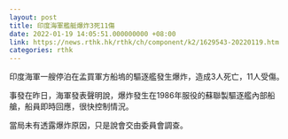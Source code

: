 ```yaml
---
layout: post
title: 印度海軍艦艇爆炸3死11傷
date: 2022-01-19 14:05:51.000000000 +08:00
link: https://news.rthk.hk/rthk/ch/component/k2/1629543-20220119.htm
categories: rthk
---
```


印度海軍一艘停泊在孟買軍方船塢的驅逐艦發生爆炸，造成3人死亡，11人受傷。

事發在昨日，海軍發表聲明說，爆炸發生在1986年服役的蘇聯製驅逐艦內部船艙，船員即時回應，很快控制情況。

當局未有透露爆炸原因，只是說會交由委員會調查。
